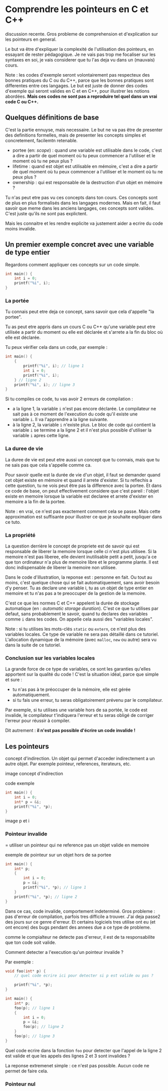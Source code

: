 
# Comprendre les pointeurs en C et C++

discussion recente. Gros probleme de comprehension et d'explication sur les pointeurs en general.

Le but va être d'expliquer la complexité de l'utilisation des pointeurs, en essayant de rester pédagogique. Je ne vais pas trop me focaliser
sur les syntaxes en soi, je vais considerer que tu l'as deja vu dans un (mauvais) cours.

Note : les codes d'exemple seront volontairement pas respecteux des bonnes pratiques du C ou du C++, parce que les bonnes pratiques sont differentes entre
ces langages. Le but est juste de donner des codes d'exemple qui seront valides en C et en C++, pour illustrer les notions abordées. **Mais ces codes ne
sont pas a reproduire tel quel dans un vrai code C ou C++.**

## Quelques définitions de base

C'est la partie ennuyse, mais necessaire. Le but ne va pas être de presenter des definitions formelles, mais de presenter les concepts simples 
et concretement, facilemtn retenable.

- portee (en: *scope*) : quand une variable est utilisable dans le code, c'est a dire a partir de quel moment où tu peux commencer a l'utiliser
et le moment où tu ne peux plus ?
- lifetime : quand est objet est utilisable en mémoire, c'est a dire a partir de quel moment où tu peux commencer a l'utiliser et le moment où
tu ne peux plus ?
- ownership : qui est responsable de la destruction d'un objet en mémoire ?

Tu n'as peut etre pas vu ces concepts dans ton cours. Ces concepts sont de plus en plus formalisés dans les langages modernes.
Mais en fait, il faut savoir que meme dans les anciens langages, ces concepts sont valides. C'est juste qu'ils ne sont pas explictent.

Mais les connaitre et les rendre explicite va justement aider a ecrire du code moins invalide.

## Un premier exemple concret avec une variable de type entier

Regardons comment appliquer ces concepts sur un code simple.

```cpp
int main() {
    int i = 0;
    printf("%i", i);
}
```

### La portée

Tu connais peut etre deja ce concept, sans savoir que cela d'appelle "la portee".

Tu as peut etre appris dans un cours C ou C++ qu'une variable peut etre utilisée a partir du moment ou elle est déclarée et s'arrete a la fin du bloc
où elle est déclarée.

Tu peux vérifier cela dans un code, par exemple :

```cpp
int main() {
    {
        printf("%i", i); // ligne 1
        int i = 0;
        printf("%i", i);
    } // ligne 2
    printf("%i", i); // ligne 3
}
```

Si tu compiles ce code, tu vas avoir 2 erreurs de compilation :

- a la ligne 1, la variable `i` n'est pas encore déclarée. Le compilateur ne sait pas à ce moment de l'execution du code qu'il existe une\
variable `i`. Il va l'apprendre a la ligne suivante.
- à la ligne 2, la variable `i` n'existe plus. Le bloc de code qui contient la variable `i` se termine a la ligne 2 et il n'est plus possible
d'utiliser la variable `i` apres cette ligne.

### La duree de vie

La duree de vie est peut etre aussi un concept que tu connais, mais que tu ne sais pas que cela s'appelle comme ca.

Pour savoir quelle est la durée de vie d'un objet, il faut se demander quand cet objet existe en mémoire et quand il arrete d'exister.
Si tu reflechis a cette question, tu ne vois peut être pas la difference avec la portee. Et dans ce code de base, on peut effectivement 
considere que c'est pareil : l'objet existe en memoire lorsque la variable est declaree et arrete d'exister en memoire a la fin de la portee.

Note : en vrai, ce n'est pas exactement comment cela se passe. Mais cette approximation est suffisante pour illustrer ce que je souhaite expliquer dans
ce tuto.

### La propriété

La question derrière le concept de propriete est de savoir qui est responsable de liberer la memoire lorsque celle ci n'est plus utilisee. Si la
memoire n'est pas liberee, elle devient inutilisable petit a petit, jusqu'a ce que ton ordinateur n'a plus de memoire libre et le programme plante.
Il est donc indispensable de liberer la memoire non utilisee.

Dans le code d'illustration, la reponse est : personne en fait. Ou tout au moins, c'est quelque chose qui se fait automatiquement, sans avoir
besoin d'y penser. Tu as declare une variable i, tu as un objet de type entier en memoire et tu n'as pas a te preoccuper de la gestion de la memoire.

C'est ce que les normes C et C++ appelent la durée de stockage automatique (en : *automatic storage duration*). C'est ce que tu utilises par defaut,
sans probablement le savoir, quand tu declares des variables comme `i` dans tes codes. On appelle cela aussi des "variables locales".

Note : si tu utilises les mots-clés `static` ou `extern`, ce n'est plus des variables locales. Ce type de variable ne sera pas détaillé dans ce tutoriel.
L'allocation dynamique de la mémoire (avec `malloc`, `new` ou autre) sera vu dans la suite de ce tutoriel.

### Conclusion sur les variables locales

La grande force de ce type de variables, ce sont les garanties qu'elles apportent sur la qualité du code ! C'est la situation idéal, parce que simple
et sure :

- tu n'as pas à te préoccuper de la mémoire, elle est gérée automatiquement.
- si tu fais une erreur, tu seras obligatoirement prévenu par le compilateur.

Par exemple, si tu utilises une variable hors de sa portée, le code est invalide, le compilateur t'indiquera l'erreur et tu seras obligé de corriger
l'erreur pour réussir à compiler.

Dit autrement : **il n'est pas possible d'écrire un code invalide !**

## Les pointeurs

concept d'indirection. Un objet qui permet d'acceder indirectement a un autre objet. Par exemple pointeur, references, iterateurs, etc.

image concept d'indirection

code exemple 

```cpp
int main() {
    int i = 0;
    int* p = &i;
    printf("%i", *p);
}
```

image p et i

### Pointeur invalide

= utiliser un pointeur qui ne reference pas un objet valide en memoire

exemple de pointeur sur un objet hors de sa portee

```cpp
int main() {
    int* p;
    {
        int i = 0;
        p = &i;
        printf("%i", *p); // ligne 1
    }
    printf("%i", *p); // ligne 2
}
```

Dans ce cas, code invalide, comportement indeterminé. Gros probleme : pas d'erreur de compilation, parfois tres difficile a trouver. J'ai deja passe2
des jours sur ce genre d'erreur. Et certains logiciels tres utilise ont eu (et ont encore) des bugs pendant des annees due a ce type de probleme.

comme le compialteur ne detecte pas d'erreur, il est de ta responsabilite que ton code soit valide.

Comment detecter a l'execution qu'un pointeur invalide ?

Par exemple :

```cpp
void foo(int* p) {
    // quel code ecrire ici pour detecter si p est valide ou pas ?

    printf("%i", *p);
}

int main() {
    int* p;
    foo(p); // ligne 1
    {
        int i = 0;
        p = &i;
        foo(p); // ligne 2
    }
    foo(p); // ligne 3
}
```

Quel code ecrire dans la fonction `foo` pour detecter que l'appel de la ligne 2 est valide et que les appels des lignes 2 et 3 sont invalides ?

La reponse extremenet simple : ce n'est pas possible. Aucun code ne permet de faire cela.

### Pointeur nul







